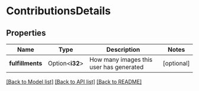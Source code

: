 # ContributionsDetails

## Properties

Name | Type | Description | Notes
------------ | ------------- | ------------- | -------------
**fulfillments** | Option<**i32**> | How many images this user has generated | [optional]

[[Back to Model list]](../README.md#documentation-for-models) [[Back to API list]](../README.md#documentation-for-api-endpoints) [[Back to README]](../README.md)


